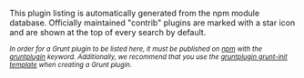 This plugin listing is automatically generated from the npm module database.
Officially maintained "contrib" plugins are marked with a star
<span class='icon-star'></span> icon and are shown at the top of
every search by default.

<small><i>
In order for a Grunt plugin to be listed here, it must be published on
<a href="https://npmjs.org/">npm</a> with the
<a href="https://npmjs.org/browse/keyword/gruntplugin">gruntplugin</a> keyword.
Additionally, we recommend that you use the
<a href="https://github.com/gruntjs/grunt-init-gruntplugin">gruntplugin grunt-init template</a>
when creating a Grunt plugin.</small></i>
